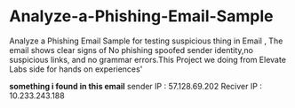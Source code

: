 # Analyze-a-Phishing-Email-Sample
Analyze a Phishing Email Sample for testing suspicious thing in Email , The email shows clear signs of No phishing spoofed sender identity,no suspicious links, and no grammar errors.This Project we doing from Elevate Labs side for hands on experiences' 

**something i found in this email**
sender IP : 57.128.69.202
Reciver IP : 10.233.243.188
